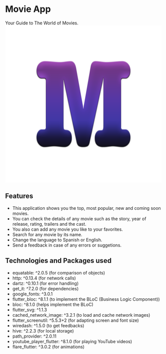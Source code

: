 # Movie App

Your Guide to The World of Movies.
![](assets/icons/logo.png)

## Features
* This application shows you the top, most popular, new and coming soon movies.
* You can check the details of any movie such as the story, year of release, rating, trailers and the cast.
* You also can add any movie you like to your favorites.
* Search for any movie by its name.
* Change the language to Spanish or English.
* Send a feedback in case of any errors or suggetions.

## Technologies and Packages used
- equatable: ^2.0.5 (for comparison of objects)
- http: ^0.13.4 (for network calls)
- dartz: ^0.10.1 (for error handling)
- get_it: ^7.2.0 (for dependencies)
- google_fonts: ^3.0.1
- flutter_bloc: ^8.1.1 (to implement the BLoC (Business Logic Component))
- bloc: ^8.1.0 (helps implement the BLoC)
- flutter_svg: ^1.1.3
- cached_network_image: ^3.2.1 (to load and cache network images)
- flutter_screenutil: ^5.5.3+2 (for adapting screen and font size)
- wiredash: ^1.5.0 (to get feedbacks)
- hive: ^2.2.3 (for local storage)
- path_provider: ^2.0.11
- youtube_player_flutter: ^8.1.0 (for playing YouTube videos)
- flare_flutter: ^3.0.2 (for animations)



